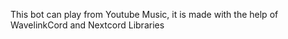 This bot can play from Youtube Music, it is made with the help of WavelinkCord and Nextcord Libraries
